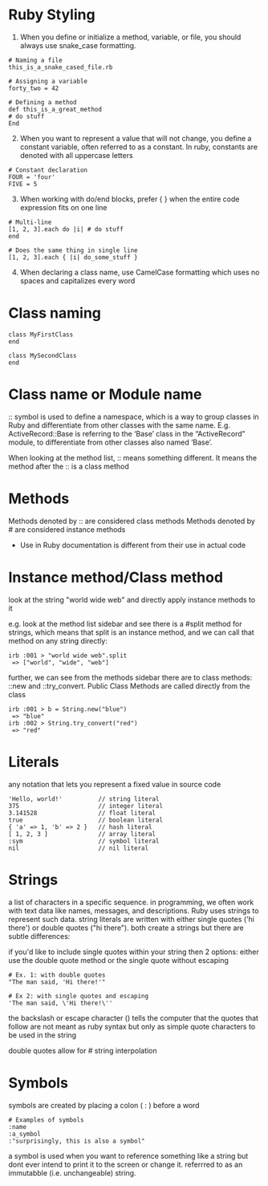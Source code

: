 # Ruby Styling

1. When you define or initialize a method, variable, or file, you should always use snake_case formatting.

```
# Naming a file
this_is_a_snake_cased_file.rb

# Assigning a variable
forty_two = 42

# Defining a method
def this_is_a_great_method
# do stuff
End

```

2. When you want to represent a value that will not change, you define a constant variable, often referred to as a constant. In ruby, constants are denoted with all uppercase letters

```
# Constant declaration
FOUR = 'four'
FIVE = 5
```

3. When working with do/end blocks, prefer { } when the entire code expression fits on one line

```
# Multi-line
[1, 2, 3].each do |i| # do stuff
end

# Does the same thing in single line
[1, 2, 3].each { |i| do_some_stuff }

```

4. When declaring a class name, use CamelCase formatting which uses no spaces and capitalizes every word

# Class naming

```
class MyFirstClass
end

class MySecondClass
end
```

# Class name or Module name

:: symbol is used to define a namespace, which is a way to group classes in Ruby and differentiate from other classes with the same name. E.g. ActiveRecord::Base is referring to the ‘Base’ class in the “ActiveRecord” module, to differentiate from other classes also named ‘Base’.

When looking at the method list, :: means something different. It means the method after the :: is a class method

# Methods

Methods denoted by :: are considered class methods
Methods denoted by # are considered instance methods

- Use in Ruby documentation is different from their use in actual code

# Instance method/Class method

look at the string "world wide web" and directly apply instance methods to it

e.g. look at the method list sidebar and see there is a #split method for strings, which means that split is an instance method, and we can call that method on any string directly:

```
irb :001 > "world wide web".split
 => ["world", "wide", "web"]
```

further, we can see from the methods sidebar there are to class methods: ::new and ::try_convert. Public Class Methods are called directly from the class

```
irb :001 > b = String.new("blue")
 => "blue"
irb :002 > String.try_convert("red")
 => "red"
```

# Literals

any notation that lets you represent a fixed value in source code

```
'Hello, world!'          // string literal
375                      // integer literal
3.141528                 // float literal
true                     // boolean literal
{ 'a' => 1, 'b' => 2 }   // hash literal
[ 1, 2, 3 ]              // array literal
:sym                     // symbol literal
nil                      // nil literal
```

# Strings

a list of characters in a specific sequence. in programming, we often work with text data like names, messages, and descriptions. Ruby uses strings to represent such data. string literals are written with either single quotes ('hi there') or double quotes ("hi there"). both create a strings but there are subtle differences:

if you'd like to include single quotes within your string then 2 options: either use the double quote method or the single quote without escaping

```
# Ex. 1: with double quotes
"The man said, 'Hi there!'"

# Ex 2: with single quotes and escaping
'The man said, \'Hi there!\''
```

the backslash or escape character (\) tells the computer that the quotes that follow are not meant as ruby syntax but only as simple quote characters to be used in the string

double quotes allow for # string interpolation

# Symbols

symbols are created by placing a colon ( : ) before a word

```
# Examples of symbols
:name
:a_symbol
:"surprisingly, this is also a symbol"
```

a symbol is used when you want to reference something like a string but dont ever intend to print it to the screen or change it. referrred to as an immutabble (i.e. unchangeable) string.

